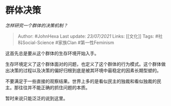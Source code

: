 # 群体决策
*怎样研究一个群体的决策机制？*

> Author: #JohnHexa
Last update: *23/07/2021* 
Links: [[文化]]
Tags:  #社科Social-Science #家族Clan #第一性Feminism



这首先总是要从这个群体的生存环境开始入手。

生存环境定义了这个群体面对的问题，也定义了这个群体的行为模式。这个群体做出决策的过程以及决策的偏好归根到底是被其环境中最稳定的因素长期型塑的。

不要满足于一些直接的观察结果。世界上多的是看似民主的独裁和看似独裁的民主。那往往并不能正确的抓住问题的本质。

暂时来说只能泛泛的说到这里。



